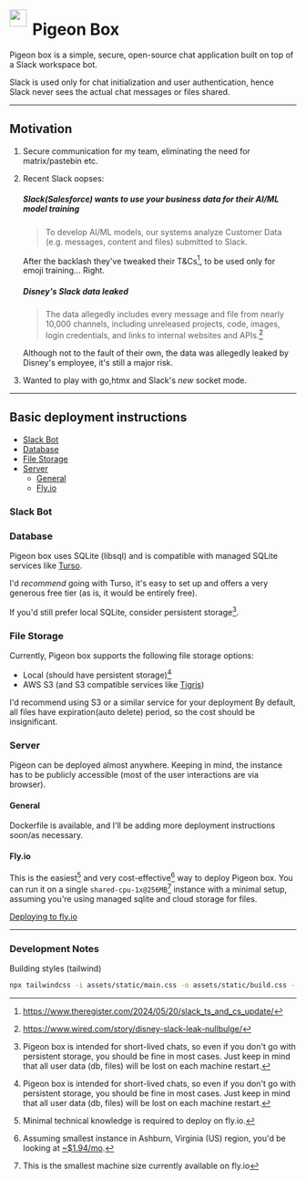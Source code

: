 
<img align="left" width="30" height="30" style="margin: 21px 10px 0 0" src="https://picsum.photos/100/100">

# Pigeon Box

Pigeon box is a simple, secure, open-source chat application built on top of a Slack workspace bot.

Slack is used only for chat initialization and user authentication, hence Slack never sees the actual chat messages or files shared.

---

## Motivation

1. Secure communication for my team, eliminating the need for matrix/pastebin etc.

2. Recent Slack oopses:
    ##### Slack(Salesforce) wants to use your business data for their AI/ML model training
    > To develop AI/ML models, our systems analyze Customer Data (e.g. messages, content and files) submitted to Slack.
    
    After the backlash they've tweaked their T&Cs[^1], to be used only for emoji training... Right.
    
    ##### Disney's Slack data leaked
    > The data allegedly includes every message and file from nearly 10,000 channels, including unreleased projects, code, images, login credentials, and links to internal websites and APIs.[^2]
    
    Although not to the fault of their own, the data was allegedly leaked by Disney's employee, it's still a major risk.

3. Wanted to play with go,htmx and Slack's _new_ socket mode.

[^1]: https://www.theregister.com/2024/05/20/slack_ts_and_cs_update/

[^2]: https://www.wired.com/story/disney-slack-leak-nullbulge/


---

## Basic deployment instructions



  * [Slack Bot](#slack-bot)
  * [Database](#database)
  * [File Storage](#file-storage)
  * [Server](#server)
     * [General](#general)
     * [Fly.io](#flyio)


### Slack Bot




### Database

Pigeon box uses SQLite (libsql) and is compatible with managed SQLite services like [Turso](https://turso.tech/).

I'd _recommend_ going with Turso, it's easy to set up and offers a very generous free tier (as is, it would be entirely free).

If you'd still prefer local SQLite, consider persistent storage[^3].


### File Storage

Currently, Pigeon box supports the following file storage options:

- Local (should have persistent storage)[^3]
- AWS S3 (and S3 compatible services like [Tigris](https://www.tigrisdata.com/))

I'd recommend using S3 or a similar service for your deployment
By default, all files have expiration(auto delete) period, so the cost should be insignificant.


[^3]: Pigeon box is intended for short-lived chats, so even if you don't go with persistent storage, you should be fine in most cases. Just keep in mind that all user data (db, files) will be lost on each machine restart.


### Server

Pigeon can be deployed almost anywhere.
Keeping in mind, the instance has to be publicly accessible (most of the user interactions are via browser).

#### General

Dockerfile is available, and I'll be adding more deployment instructions soon/as necessary.


#### Fly.io

This is the easiest[^4] and very cost-effective[^5] way to deploy Pigeon box.
You can run it on a single `shared-cpu-1x@256MB`[^6] instance with a minimal setup, assuming you're using managed sqlite and cloud storage for files.

[Deploying to fly.io](docs/GUIDES.md#flyio)

[^4]: Minimal technical knowledge is required to deploy on fly.io.

[^5]: Assuming smallest instance in Ashburn, Virginia (US) region, you'd be looking at [~$1.94/mo](https://fly.io/docs/about/pricing/#started-fly-machines).

[^6]: This is the smallest machine size currently available on fly.io


---

### Development Notes

Building styles (tailwind)
``` bash
npx tailwindcss -i assets/static/main.css -o assets/static/build.css --watch
```

